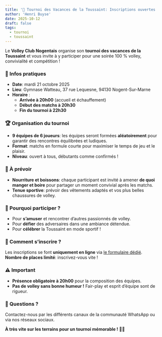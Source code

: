 ```yaml
---
title: '🏐 Tournoi des Vacances de la Toussaint: Inscriptions ouvertes !'
author: 'Henri Buyse'
date: 2025-10-12
draft: false
tags:
  - tournoi
  - toussaint
---
```


Le **Volley Club Nogentais** organise son **tournoi des vacances de la Toussaint** et vous invite à y participer pour
une soirée 100 % volley, convivialité et compétition !

<!--more-->

### 📅 Infos pratiques

- **Date**: mardi 21 octobre 2025
- **Lieu**: Gymnase Watteau, 37 rue Lequesne, 94130 Nogent-Sur-Marne
- **Horaire** :
  - **Arrivée à 20h00** (accueil et échauffement)
  - **Début des matchs à 20h30**
  - **Fin du tournoi à 22h30**

### 🏆 Organisation du tournoi

- **9 équipes de 6 joueurs**: les équipes seront formées **aléatoirement** pour garantir des rencontres équilibrées et
  ludiques.
- **Format**: matchs en formule courte pour maximiser le temps de jeu et le plaisir.
- **Niveau**: ouvert à tous, débutants comme confirmés !

### 🍕 À prévoir

- **Nourriture et boissons**: chaque participant est invité à amener **de quoi manger et boire** pour partager un moment
  convivial après les matchs.
- **Tenue sportive**: prévoir des vêtements adaptés et vos plus belles chaussures de volley.

### 📢 Pourquoi participer ?

- Pour **s’amuser** et rencontrer d’autres passionnés de volley.
- Pour **défier** des adversaires dans une ambiance détendue.
- Pour **célébrer** la Toussaint en mode sportif !

### 📩 Comment s’inscrire ?

Les inscriptions se font **uniquement en ligne** via
[le formulaire dédié](https://docs.google.com/forms/d/e/1FAIpQLSeQcCYejsP4ysITeiy9R4Q9-t18mmRvJNP1jxOlQvwApvN8MA/viewform).
**Nombre de places limité**: inscrivez-vous vite !

### ⚠️ Important

- **Présence obligatoire à 20h00** pour la composition des équipes.
- **Pas de volley sans bonne humeur !** Fair-play et esprit d’équipe sont de rigueur.

### 💬 Questions ?

Contactez-nous par les différents canaux de la communauté WhatsApp ou via nos réseaux sociaux.

**À très vite sur les terrains pour un tournoi mémorable !** 🎃🏐
